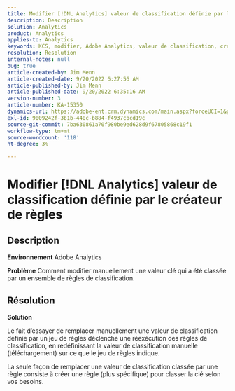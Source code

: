```yaml
---
title: Modifier [!DNL Analytics] valeur de classification définie par le créateur de règles
description: Description
solution: Analytics
product: Analytics
applies-to: Analytics
keywords: KCS, modifier, Adobe Analytics, valeur de classification, créateur de règles de classification, téléchargement manuel de fichier de classification
resolution: Resolution
internal-notes: null
bug: true
article-created-by: Jim Menn
article-created-date: 9/20/2022 6:27:56 AM
article-published-by: Jim Menn
article-published-date: 9/20/2022 6:35:16 AM
version-number: 3
article-number: KA-15350
dynamics-url: https://adobe-ent.crm.dynamics.com/main.aspx?forceUCI=1&pagetype=entityrecord&etn=knowledgearticle&id=9752335a-ad38-ed11-9db1-0022480866ad
exl-id: 9009242f-3b1b-440c-b884-f4937cbcd19c
source-git-commit: 7ba630861a70f980be9ed628d9f67805868c19f1
workflow-type: tm+mt
source-wordcount: '118'
ht-degree: 3%

---
```


# Modifier [!DNL Analytics] valeur de classification définie par le créateur de règles

## Description


<b>Environnement</b>
Adobe Analytics

<b>Problème</b>
Comment modifier manuellement une valeur clé qui a été classée par un ensemble de règles de classification.


## Résolution


<b>Solution</b>

Le fait d’essayer de remplacer manuellement une valeur de classification définie par un jeu de règles déclenche une réexécution des règles de classification, en redéfinissant la valeur de classification manuelle (téléchargement) sur ce que le jeu de règles indique.

La seule façon de remplacer une valeur de classification classée par une règle consiste à créer une règle (plus spécifique) pour classer la clé selon vos besoins.
